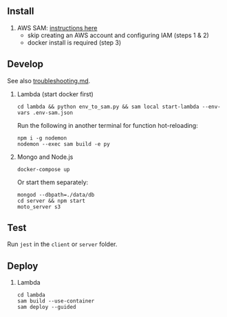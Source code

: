 
## Install

1. AWS SAM: [instructions here](https://docs.aws.amazon.com/serverless-application-model/latest/developerguide/serverless-sam-cli-install.html)  
   * skip creating an AWS account and configuring IAM (steps 1 & 2)
   * docker install is required (step 3)
    
## Develop
See also [troubleshooting.md](troubleshooting.md).

1. Lambda (start docker first)
    ```shell
    cd lambda && python env_to_sam.py && sam local start-lambda --env-vars .env-sam.json
    ```
    Run the following in another terminal for function hot-reloading:
    ```shell
    npm i -g nodemon
    nodemon --exec sam build -e py
    ```

3. Mongo and Node.js
    ```shell
    docker-compose up
    ```

   Or start them separately:
    ```shell
    mongod --dbpath=./data/db
    cd server && npm start
    moto_server s3
    ```

## Test

Run `jest` in the `client` or `server` folder.

## Deploy

1. Lambda
    ```shell
    cd lambda
    sam build --use-container
    sam deploy --guided
    ```

